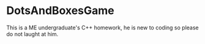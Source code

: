 # DotsAndBoxesGame
This is a ME undergraduate's C++ homework, he is new to coding so please do not laught at him. 
